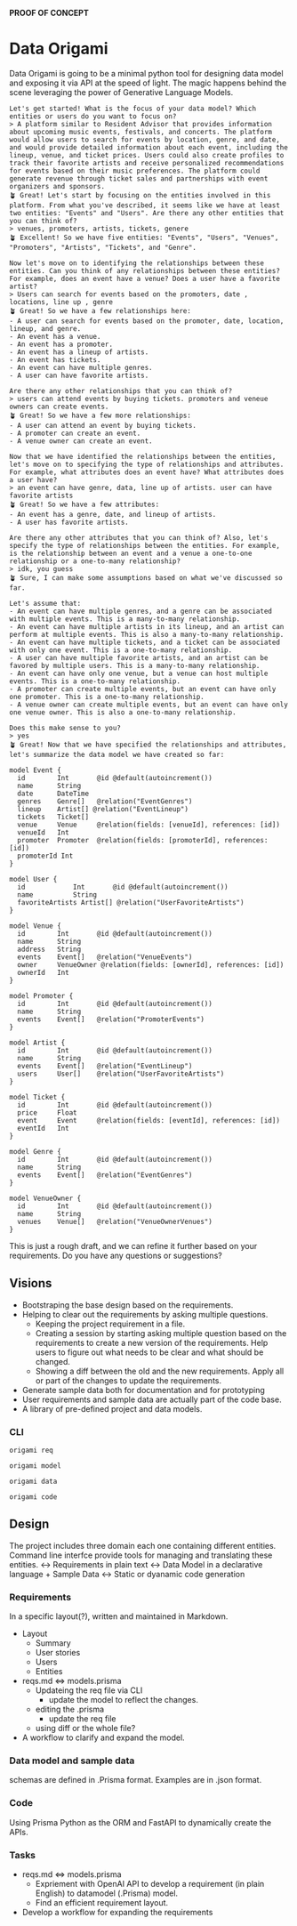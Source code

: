 **PROOF OF CONCEPT**

# Data Origami

Data Origami is going to be a minimal python tool for designing data model and exposing it via API at the speed of light. The magic happens behind the scene leveraging the power of Generative Language Models.

```
Let's get started! What is the focus of your data model? Which entities or users do you want to focus on?
> A platform similar to Resident Advisor that provides information about upcoming music events, festivals, and concerts. The platform would allow users to search for events by location, genre, and date, and would provide detailed information about each event, including the lineup, venue, and ticket prices. Users could also create profiles to track their favorite artists and receive personalized recommendations for events based on their music preferences. The platform could generate revenue through ticket sales and partnerships with event organizers and sponsors. 
🪴 Great! Let's start by focusing on the entities involved in this platform. From what you've described, it seems like we have at least two entities: "Events" and "Users". Are there any other entities that you can think of?
> venues, promoters, artists, tickets, genere
🪴 Excellent! So we have five entities: "Events", "Users", "Venues", "Promoters", "Artists", "Tickets", and "Genre". 

Now let's move on to identifying the relationships between these entities. Can you think of any relationships between these entities? For example, does an event have a venue? Does a user have a favorite artist?
> Users can search for events based on the promoters, date , locations, line up , genre
🪴 Great! So we have a few relationships here:
- A user can search for events based on the promoter, date, location, lineup, and genre.
- An event has a venue.
- An event has a promoter.
- An event has a lineup of artists.
- An event has tickets.
- An event can have multiple genres.
- A user can have favorite artists.

Are there any other relationships that you can think of?
> users can attend events by buying tickets. promoters and veneue owners can create events. 
🪴 Great! So we have a few more relationships:
- A user can attend an event by buying tickets.
- A promoter can create an event.
- A venue owner can create an event.

Now that we have identified the relationships between the entities, let's move on to specifying the type of relationships and attributes. For example, what attributes does an event have? What attributes does a user have?
> an event can have genre, data, line up of artists. user can have favorite artists
🪴 Great! So we have a few attributes:
- An event has a genre, date, and lineup of artists.
- A user has favorite artists.

Are there any other attributes that you can think of? Also, let's specify the type of relationships between the entities. For example, is the relationship between an event and a venue a one-to-one relationship or a one-to-many relationship?
> idk, you guess
🪴 Sure, I can make some assumptions based on what we've discussed so far. 

Let's assume that:
- An event can have multiple genres, and a genre can be associated with multiple events. This is a many-to-many relationship.
- An event can have multiple artists in its lineup, and an artist can perform at multiple events. This is also a many-to-many relationship.
- An event can have multiple tickets, and a ticket can be associated with only one event. This is a one-to-many relationship.
- A user can have multiple favorite artists, and an artist can be favored by multiple users. This is a many-to-many relationship.
- An event can have only one venue, but a venue can host multiple events. This is a one-to-many relationship.
- A promoter can create multiple events, but an event can have only one promoter. This is a one-to-many relationship.
- A venue owner can create multiple events, but an event can have only one venue owner. This is also a one-to-many relationship.

Does this make sense to you?
> yes
🪴 Great! Now that we have specified the relationships and attributes, let's summarize the data model we have created so far:

model Event {
  id        Int       @id @default(autoincrement())
  name      String
  date      DateTime
  genres    Genre[]   @relation("EventGenres")
  lineup    Artist[] @relation("EventLineup")
  tickets   Ticket[]
  venue     Venue     @relation(fields: [venueId], references: [id])
  venueId   Int
  promoter  Promoter  @relation(fields: [promoterId], references: [id])
  promoterId Int
}

model User {
  id            Int       @id @default(autoincrement())
  name          String
  favoriteArtists Artist[] @relation("UserFavoriteArtists")
}

model Venue {
  id        Int       @id @default(autoincrement())
  name      String
  address   String
  events    Event[]   @relation("VenueEvents")
  owner     VenueOwner @relation(fields: [ownerId], references: [id])
  ownerId   Int
}

model Promoter {
  id        Int       @id @default(autoincrement())
  name      String
  events    Event[]   @relation("PromoterEvents")
}

model Artist {
  id        Int       @id @default(autoincrement())
  name      String
  events    Event[]   @relation("EventLineup")
  users     User[]    @relation("UserFavoriteArtists")
}

model Ticket {
  id        Int       @id @default(autoincrement())
  price     Float
  event     Event     @relation(fields: [eventId], references: [id])
  eventId   Int
}

model Genre {
  id        Int       @id @default(autoincrement())
  name      String
  events    Event[]   @relation("EventGenres")
}

model VenueOwner {
  id        Int       @id @default(autoincrement())
  name      String
  venues    Venue[]   @relation("VenueOwnerVenues")
}
```

This is just a rough draft, and we can refine it further based on your requirements. Do you have any questions or suggestions?
## Visions
- Bootstraping the base design based on the requirements.
- Helping to clear out the requirements by asking multiple questions.
	- Keeping the project requirement in a file. 
	- Creating a session by starting asking multiple question based on the requirements to create a new version of the requirements. Help users to figure out what needs to be clear and what should be changed.
	- Showing a diff between the old and the new requirements. Apply all or part of the changes to update the requirements.
- Generate sample data both for documentation and for prototyping 
- User requirements and sample data are actually part of the code base.
- A library of pre-defined project and data models.

### CLI
```shell
origami req 

origami model 

origami data

origami code
```

## Design
The project includes three domain each one containing different entities. Command line interfce provide tools for managing and translating these entities.
<-> Requirements in plain text 
<-> Data Model in a declarative language + Sample Data 
<-> Static or dyanamic code generation

### Requirements  
In a specific layout(?), written and maintained in Markdown.
- Layout
	- Summary
	- User stories
	- Users
	- Entities
- reqs.md <=> models.prisma
	- Updateing the req file via CLI 
		- update the model to reflect the changes.
	- editing the .prisma
		- update the req file
	- using diff or the whole file?
- A workflow to clarify and expand the model.


### Data model and sample data
schemas are defined in .Prisma format. Examples are in .json format.

### Code
Using Prisma Python as the ORM and FastAPI to dynamically create the APIs.


### Tasks
- reqs.md <=> models.prisma
	- Expriement with OpenAI API to develop a requirement (in plain English) to datamodel (.Prisma) model. 
	- Find an efficient requirement layout.
- Develop a workflow for expanding the requirements

